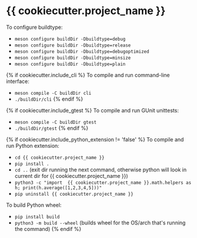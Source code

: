 # {{ cookiecutter.project_name }}

To configure buildtype:

* `meson configure buildDir -Dbuildtype=debug`
* `meson configure buildDir -Dbuildtype=release`
* `meson configure buildDir -Dbuildtype=debugoptimized`
* `meson configure buildDir -Dbuildtype=minsize`
* `meson configure buildDir -Dbuildtype=plain`

{% if cookiecutter.include_cli %}
To compile and run command-line interface:

* `meson compile -C buildDir cli`
* `./buildDir/cli`
{% endif %}

{% if cookiecutter.include_gtest %}
To compile and run GUnit unittests:

* `meson compile -C buildDir gtest`
* `./buildDir/gtest`
{% endif %}

{% if cookiecutter.include_python_extension != 'false' %}
To compile and run Python extension:

* `cd {{ cookiecutter.project_name }}`
* `pip install .`
* `cd ..` (exit dir running the next command, otherwise python will look in current dir for {{ cookiecutter.project_name }})
* `python3 -c "import  {{ cookiecutter.project_name }}.math.helpers as h; print(h.average([1,2,3,4,5]))"`
* `pip uninstall {{ cookiecutter.project_name }}`

To build Python wheel:

* `pip install build`
* `python3 -m build --wheel` (builds wheel for the OS/arch that's running the command)
{% endif %}